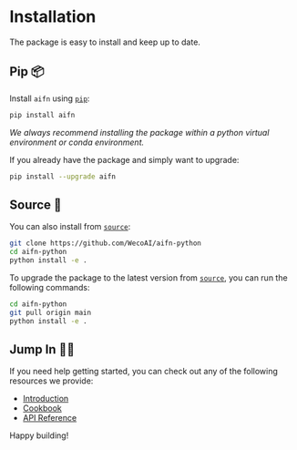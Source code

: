 # Installation

The package is easy to install and keep up to date.

## Pip 📦

Install `aifn` using [`pip`](https://pip.pypa.io/en/stable/getting-started/):
```bash
pip install aifn
```
*We always recommend installing the package within a python virtual environment or conda environment.*

If you already have the package and simply want to upgrade:
```bash
pip install --upgrade aifn
```

## Source 📖

You can also install from [`source`](https://github.com/WecoAI/aifn-python):
```bash
git clone https://github.com/WecoAI/aifn-python
cd aifn-python
python install -e .
```

To upgrade the package to the latest version from [`source`](https://github.com/WecoAI/aifn-python), you can run the following commands:
```bash
cd aifn-python
git pull origin main
python install -e .
```

## Jump In 🏊‍♂️

If you need help getting started, you can check out any of the following resources we provide:

- [Introduction](introduction.md)
- [Cookbook](../cookbook/cookbook.md)
- [API Reference](../api/api.md)

Happy building!
